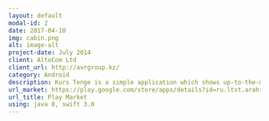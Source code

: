 ```yaml
---
layout: default
modal-id: 2
date: 2017-04-10
img: cabin.png
alt: image-alt
project-date: July 2014
client: AltoCom Ltd
client_url: http://avrgroup.kz/
category: Android
description: Kurs Tenge is a simple application which shows up-to-the-minute exchange rates, historical charts and includes a rates calculator. This app was the first application which I shipped to the market. Technical description. This application was written in 1 day as part of companys internal hackathon. It parses rss feed(in xml) provided by api , writes new rates to file and finally present them to user. At the time when I was developing this app I had no idea that magical tools like reactive programming(rxJava) and retrofit with GSONs are exist(forgive me this please I was early-junior), but I remember that I tried to follow MVC pattern. So, an activity is my controller, rates are models and views are fragments. To show smooth history rates diagram all calculations are done in AsynkTask(now I know that there are better ways for this). 
url_market: https://play.google.com/store/apps/details?id=ru.ltst.arahis
url_title: Play Market
using: java 8, swift 3.0
---
```

